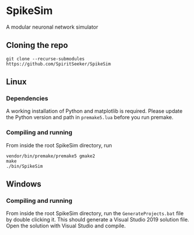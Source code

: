 # SpikeSim
A modular neuronal network simulator

## Cloning the repo
```shell
git clone --recurse-submodules https://github.com/SpiritSeeker/SpikeSim
```

## Linux

### Dependencies
A working installation of Python and matplotlib is required. Please update the Python version and path in ```premake5.lua``` before you run premake.

### Compiling and running
From inside the root SpikeSim directory, run
```shell
vendor/bin/premake/premake5 gmake2
make
./bin/SpikeSim
```
## Windows

### Compiling and running
From inside the root SpikeSim directory, run the ```GenerateProjects.bat``` file by double clicking it.
This should generate a Visual Studio 2019 solution file. Open the solution with Visual Studio and compile.
